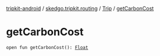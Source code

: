 [tripkit-android](../../index.md) / [skedgo.tripkit.routing](../index.md) / [Trip](index.md) / [getCarbonCost](./get-carbon-cost.md)

# getCarbonCost

`open fun getCarbonCost(): `[`Float`](https://kotlinlang.org/api/latest/jvm/stdlib/kotlin/-float/index.html)